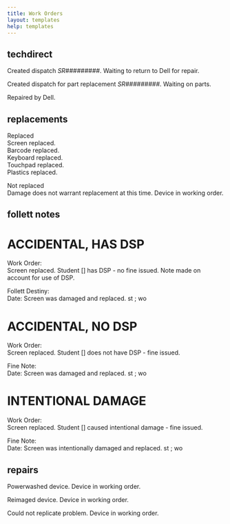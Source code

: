 ```yaml
---
title: Work Orders
layout: templates
help: templates
---
```


## techdirect

Created dispatch *SR#########*. Waiting to return to Dell for repair.

Created dispatch for part replacement *SR#########*. Waiting on parts.

Repaired by Dell.

## replacements

Replaced  
Screen replaced.  
Barcode replaced.  
Keyboard replaced.  
Touchpad replaced.  
Plastics replaced.

Not replaced  
Damage does not warrant replacement at this time. Device in working order.

## follett notes

# ACCIDENTAL, HAS DSP

Work Order:  
Screen replaced. Student [] has DSP - no fine issued. Note made on account for  use of DSP.

Follett Destiny:  
Date:
Screen was damaged and replaced.
st ; wo

# ACCIDENTAL, NO DSP

Work Order:  
Screen replaced. Student [] does not have DSP - fine issued.

Fine Note:  
Date:
Screen was damaged and replaced.
st ; wo

# INTENTIONAL DAMAGE

Work Order:  
Screen replaced. Student [] caused intentional damage - fine issued.

Fine Note:  
Date:
Screen was intentionally damaged and replaced.
st ; wo

## repairs

Powerwashed device. Device in working order.

Reimaged device. Device in working order.

Could not replicate problem. Device in working order.
